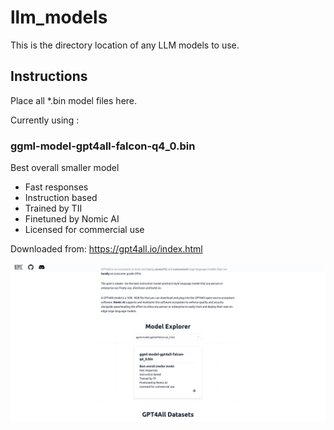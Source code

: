 # llm_models

This is the directory location of any LLM models to use. 

## Instructions

Place all *.bin model files here. 

Currently using : 

### ggml-model-gpt4all-falcon-q4_0.bin

Best overall smaller model

* Fast responses
* Instruction based
* Trained by TII
* Finetuned by Nomic AI
* Licensed for commercial use

Downloaded from: https://gpt4all.io/index.html

![](gpt4all_model_explorer.png)
